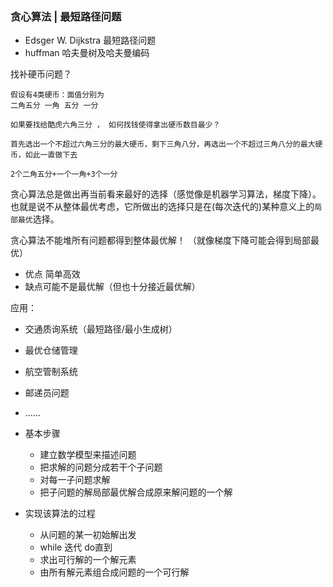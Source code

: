 ### 贪心算法 | 最短路径问题
- Edsger W. Dijkstra 最短路径问题
- huffman 哈夫曼树及哈夫曼编码

找补硬币问题？
```
假设有4类硬币：面值分别为
二角五分 一角 五分 一分

如果要找给酷虎六角三分 ， 如何找钱使得拿出硬币数目最少？

首先选出一个不超过六角三分的最大硬币，剩下三角八分，再选出一个不超过三角八分的最大硬币，如此一直做下去

2个二角五分+一个一角+3个一分
```

贪心算法总是做出再当前看来最好的选择（感觉像是机器学习算法，梯度下降）。也就是说不从整体最优考虑，它所做出的选择只是在(每次迭代的)某种意义上的`局部最优`选择。

贪心算法不能堆所有问题都得到整体最优解！
（就像梯度下降可能会得到局部最优）
- 优点 简单高效 
- 缺点可能不是最优解（但也十分接近最优解）

应用：
- 交通质询系统（最短路径/最小生成树）
- 最优仓储管理
- 航空管制系统
- 邮递员问题
- ......

- 基本步骤
  - 建立数学模型来描述问题
  - 把求解的问题分成若干个子问题
  - 对每一子问题求解
  - 把子问题的解局部最优解合成原来解问题的一个解
- 实现该算法的过程
  - 从问题的某一初始解出发
  - while 迭代 do直到
  - 求出可行解的一个解元素
  - 由所有解元素组合成问题的一个可行解

